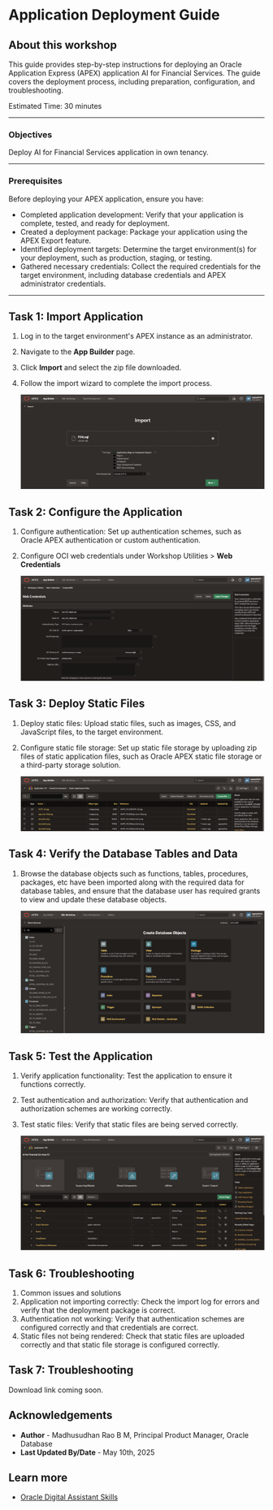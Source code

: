 # Application Deployment Guide

## About this workshop

This guide provides step-by-step instructions for deploying an Oracle Application Express (APEX) application AI for Financial Services. The guide covers the deployment process, including preparation, configuration, and troubleshooting.
 
Estimated Time: 30 minutes

---

### Objectives

Deploy AI for Financial Services application in own tenancy.

---

### Prerequisites

Before deploying your APEX application, ensure you have:
  
- Completed application development: Verify that your application is complete, tested, and ready for deployment.
- Created a deployment package: Package your application using the APEX Export feature.
- Identified deployment targets: Determine the target environment(s) for your deployment, such as production, staging, or testing.
- Gathered necessary credentials: Collect the required credentials for the target environment, including database credentials and APEX administrator credentials.
 
---
   
## Task 1: Import Application

1. Log in to the target environment's APEX instance as an administrator.
2. Navigate to the **App Builder** page.
3. Click **Import** and select the zip file downloaded.
4. Follow the import wizard to complete the import process.
   
   ![App Import](images/import-01.png) 
 
## Task 2: Configure the Application

1. Configure authentication: Set up authentication schemes, such as Oracle APEX authentication or custom authentication. 
2. Configure OCI web credentials under Workshop Utilities > **Web Credentials**

    ![App Import](images/import-02.png) 

## Task 3: Deploy Static Files

1. Deploy static files: Upload static files, such as images, CSS, and JavaScript files, to the target environment.
2. Configure static file storage: Set up static file storage by uploading zip files of static application files, such as Oracle APEX static file storage or a third-party storage solution.

    ![App Import](images/import-03.png) 

## Task 4: Verify the Database Tables and Data

1. Browse the database objects such as functions, tables, procedures, packages, etc have been imported along with the required data for database tables, and ensure that the database user has required grants to view and update these database objects.
     
    ![App Import](images/import-04.png) 

## Task 5: Test the Application

1. Verify application functionality: Test the application to ensure it functions correctly.
2. Test authentication and authorization: Verify that authentication and authorization schemes are working correctly.
3. Test static files: Verify that static files are being served correctly.

     
    ![App Import](images/import-05.png) 

## Task 6: Troubleshooting

1. Common issues and solutions
2. Application not importing correctly: Check the import log for errors and verify that the deployment package is correct.
3. Authentication not working: Verify that authentication schemes are configured correctly and that credentials are correct.
4. Static files not being rendered: Check that static files are uploaded correctly and that static file storage is configured correctly.

## Task 7: Troubleshooting

Download link coming soon. 

<!-- ## Task 7: Download Source Code

1. Download the [Application source code](https://objectstorage.us-phoenix-1.oraclecloud.com/p/eVbhQYqEjoB1wZEzO70lIocpV0gCd-CPURE6_IMiMQv2Sdj9Y4bU_Fi9-I13WA63/n/replace-this/b/medical_transcripts/o/Source/06-May-2025/f114.sql.zip) 
2. Extract the zip file to get latest f114.sql application file.
3. Download [Static Application files](https://objectstorage.us-phoenix-1.oraclecloud.com/p/9FGlionG8GVqUcZzQj1_-ysRzc6GIJmkJ9fbKRL0Ez3cMPCKyPSYeu_f7P3ZXIRC/n/replace-this/b/medical_transcripts/o/Source/06-May-2025/f114_static_application_files.zip) -->

## Acknowledgements

* **Author** - Madhusudhan Rao B M, Principal Product Manager, Oracle Database
* **Last Updated By/Date** - May 10th, 2025

## Learn more
 
* [Oracle Digital Assistant Skills](https://docs.oracle.com/en/cloud/paas/digital-assistant/use-chatbot/create-configure-and-version-skills1.html)
